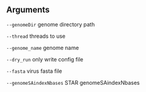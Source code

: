 

## Arguments
`--genomeDir` genome directory path

`--thread` threads to use

`--genome_name` genome name

`--dry_run` only write config file

`--fasta` virus fasta file

`--genomeSAindexNbases` STAR genomeSAindexNbases

